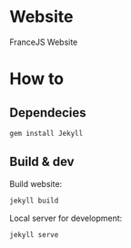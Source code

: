 # Website

FranceJS Website

# How to

## Dependecies

```bash
gem install Jekyll
```

## Build & dev

Build website:

```bash
jekyll build
```

Local server for development:

```bash
jekyll serve
```
